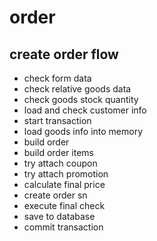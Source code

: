 # order

## create order flow
- check form data
- check relative goods data
- check goods stock quantity
- load and check customer info
- start transaction
- load goods info into memory
- build order
- build order items
- try attach coupon
- try attach promotion
- calculate final price
- create order sn
- execute final check
- save to database
- commit transaction